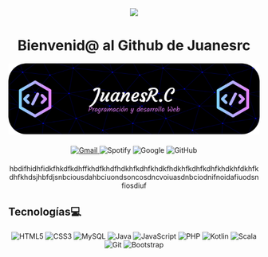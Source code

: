 <div align="center">
  <img src="https://media.giphy.com/media/v1.Y2lkPTc5MGI3NjExMm8wNjlrdHZtYmJwOGRyZ3d0dm5rOHRranVhN2phaWlpeHp2d2IwayZlcD12MV9zdGlja2Vyc19zZWFyY2gmY3Q9cw/Ll22OhMLAlVDb8UQWe/giphy.gif" width="100" />
  <h1>Bienvenid@ al Github de Juanesrc</h1>
</div>

<div align="center">
  <img src="github-header-image.png" alt="github-header-image" />
</div>


<div align="center" style="margin-top: 20px;">
  <a href="mailto:juan2005rc@gmail.com">
    <img src="https://img.shields.io/badge/Gmail-D14836?style=for-the-badge&logo=gmail&logoColor=white" alt="Gmail">
  </a>
  <img src="https://img.shields.io/badge/Spotify-1ED760?style=for-the-badge&logo=spotify&logoColor=white" alt="Spotify">
  <img src="https://img.shields.io/badge/google-4285F4?style=for-the-badge&logo=google&logoColor=white" alt="Google">
  <img src="https://img.shields.io/badge/github-%23121011.svg?style=for-the-badge&logo=github&logoColor=white" alt="GitHub">
</div>


<div align="center" style="margin-top: 20px;">
  hbdifhidhfidkfhkdfkdhffkhdfkhdfhdkhfkdhfkhdkfhdkhfkdhfkdhfkhdkhfdkhfkdhfkhdsjhbfdjsnbciousdahbciuondsoncosdncvoiuasdnbciodnifnoidafiuodsnfiosdiuf
</div>

  ## Tecnologías💻

<div align="center" style="margin-top: 20px;">
  <img src="https://img.shields.io/badge/html5-%23E34F26.svg?style=for-the-badge&logo=html5&logoColor=white" alt="HTML5" />
  <img src="https://img.shields.io/badge/css3-%231572B6.svg?style=for-the-badge&logo=css3&logoColor=white" alt="CSS3" />
  <img src="https://img.shields.io/badge/mysql-4479A1.svg?style=for-the-badge&logo=mysql&logoColor=white" alt="MySQL" />
  <img src="https://img.shields.io/badge/java-%23ED8B00.svg?style=for-the-badge&logo=openjdk&logoColor=white" alt="Java" />
  <img src="https://img.shields.io/badge/javascript-%23323330.svg?style=for-the-badge&logo=javascript&logoColor=%23F7DF1E" alt="JavaScript" />
  <img src="https://img.shields.io/badge/php-%23777BB4.svg?style=for-the-badge&logo=php&logoColor=white" alt="PHP" />
  <img src="https://img.shields.io/badge/kotlin-%237F52FF.svg?style=for-the-badge&logo=kotlin&logoColor=white" alt="Kotlin" />
  <img src="https://img.shields.io/badge/scala-%23DC322F.svg?style=for-the-badge&logo=scala&logoColor=white" alt="Scala" />
  <img src="https://img.shields.io/badge/git-%23F05033.svg?style=for-the-badge&logo=git&logoColor=white" alt="Git" />
  <img src="https://img.shields.io/badge/bootstrap-%238511FA.svg?style=for-the-badge&logo=bootstrap&logoColor=white" alt="Bootstrap" />
</div>


<!--
**Juanesrc967/Juanesrc967** is a ✨ _special_ ✨ repository because its `README.md` (this file) appears on your GitHub profile.

Here are some ideas to get you started:

- 🔭 I’m currently working on ...
- 🌱 I’m currently learning ...
- 👯 I’m looking to collaborate on ...
- 🤔 I’m looking for help with ...
- 💬 Ask me about ...
- 📫 How to reach me: ...
- 😄 Pronouns: ...
- ⚡ Fun fact: ...
-->


